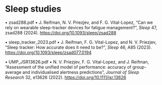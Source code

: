 # Sleep studies

•	zsad288.pdf
•	J. Reifman, N. V. Priezjev, and F. G. Vital-Lopez, “Can we rely on wearable sleep-tracker devices for fatigue management?”, *Sleep* 47, zsad288 (2024). 
https://doi.org/10.1093/sleep/zsad288

•	sleep_tracker_2023.pdf
•	J. Reifman, F. G. Vital-Lopez, and N. V. Priezjev, “Sleep tracker: How accurate does it need to be?”, *Sleep* 46, A85 (2023). https://doi.org/10.1093/sleep/zsad077.0194

•	UMP_JSR13626.pdf
•	N. V. Priezjev, F. G. Vital-Lopez, and J. Reifman, “Assessment of the unified model of performance: accuracy of group-average and individualised alertness predictions”, 
*Journal of Sleep Research* 32, e13626 (2022). https://doi.org/10.1111/jsr.13626

 


